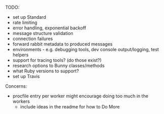 TODO:

* set up Standard
* rate limiting
* error handling, exponential backoff
* message structure validation
* connection failures
* forward rabbit metadata to produced messages
* environments - e.g. debugging tools, dev console output/logging, test helpers
* support for tracing tools? (do those exist?)
* research options to Bunny classes/methods
* what Ruby versions to support?
* set up Travis

Concerns:

* procfile entry per worker might encourage doing too much in the workers
  * include ideas in the readme for how to Do More

